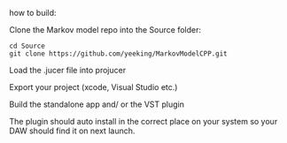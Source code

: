 how to build:

Clone the Markov model repo into the Source folder:

```
cd Source
git clone https://github.com/yeeking/MarkovModelCPP.git
```

Load the .jucer file into projucer

Export your project (xcode, Visual Studio etc.)

Build the standalone app and/ or the VST plugin

The plugin should auto install in the correct place on your system so your DAW should find it on next launch.

